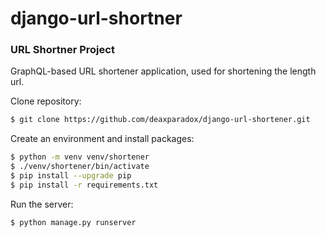 # django-url-shortner

### URL Shortner Project

GraphQL-based URL shortener application, used for shortening the length url.

Clone repository:

```bash
$ git clone https://github.com/deaxparadox/django-url-shortener.git 
```

Create an environment and install packages:

```bash
$ python -m venv venv/shortener
$ ./venv/shortener/bin/activate
$ pip install --upgrade pip
$ pip install -r requirements.txt
```

Run the server:

```bash
$ python manage.py runserver
```